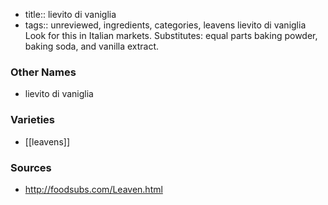 - title:: lievito di vaniglia
- tags:: unreviewed, ingredients, categories, leavens
lievito di vaniglia Look for this in Italian markets. Substitutes: equal parts baking powder, baking soda, and vanilla extract.

### Other Names

* lievito di vaniglia

### Varieties

* [[leavens]]

### Sources
* http://foodsubs.com/Leaven.html
